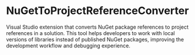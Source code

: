 # NuGetToProjectReferenceConverter
Visual Studio extension that converts NuGet package references to project references in a solution. This tool helps developers to work with local versions of libraries instead of published NuGet packages, improving the development workflow and debugging experience.
